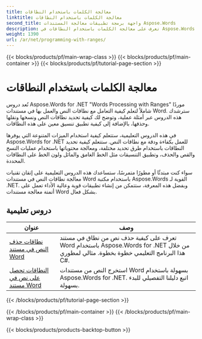 ```yaml
---
title: معالجة الكلمات باستخدام النطاقات
linktitle: معالجة الكلمات باستخدام النطاقات
second_title: واجهة برمجة تطبيقات معالجة المستندات Aspose.Words
description: تعرف على معالجة الكلمات باستخدام النطاقات في Aspose.Words for .NET. تعرف على كيفية التعامل مع نطاقات نصية محددة وتنسيقها في مستندات Word باستخدام دروس تعليمية خطوة بخطوة وأكواد نموذجية.
weight: 1390
url: /ar/net/programming-with-ranges/
---
```


{{< blocks/products/pf/main-wrap-class >}}
{{< blocks/products/pf/main-container >}}
{{< blocks/products/pf/tutorial-page-section >}}

# معالجة الكلمات باستخدام النطاقات

تُعد دروس Aspose.Words for .NET "Words Processing with Ranges" موردًا شاملاً لتعلم كيفية التعامل مع نطاقات النص والعمل بها في مستندات Word. سترشدك هذه الدروس عبر أمثلة عملية، وتوضح لك كيفية تحديد نطاقات النص ونسخها ونقلها وحذفها، بالإضافة إلى كيفية تطبيق تنسيق معين على هذه النطاقات.

في هذه الدروس التعليمية، ستتعلم كيفية استخدام الميزات المتنوعة التي يوفرها Aspose.Words for .NET للعمل بكفاءة ودقة مع نطاقات النص. ستتعلم كيفية تحديد النطاقات باستخدام طرق تحديد مختلفة، ومعالجة محتوياتها باستخدام عمليات النسخ والقص والحذف، وتطبيق التنسيقات مثل الخط الغامق والمائل ولون الخط على النطاقات المحددة.

سواء كنت مبتدئًا أو مطورًا متمرسًا، ستساعدك هذه الدروس التعليمية على إتقان تقنيات معالجة نطاقات النص في مستندات Word باستخدام مكتبة Aspose.Words القوية لـ .NET. وبفضل هذه المعرفة، ستتمكن من إنشاء تطبيقات قوية وعالية الأداء تعمل على أتمتة معالجة مستندات Word بشكل فعال.

 ## دروس تعليمية
| عنوان | وصف |
| --- | --- |
| [نطاقات حذف النص في مستند Word](./ranges-delete-text/) | تعرف على كيفية حذف نص من نطاق في مستند Word باستخدام Aspose.Words for .NET من خلال هذا البرنامج التعليمي خطوة بخطوة. مثالي لمطوري C#. |
| [النطاقات تحصل على نص في مستند Word](./ranges-get-text/) | استخرج النص من مستندات Word بسهولة باستخدام Aspose.Words for .NET. اتبع دليلنا التفصيلي للبدء بسهولة. |
{{< /blocks/products/pf/tutorial-page-section >}}

{{< /blocks/products/pf/main-container >}}
{{< /blocks/products/pf/main-wrap-class >}}

{{< blocks/products/products-backtop-button >}}
